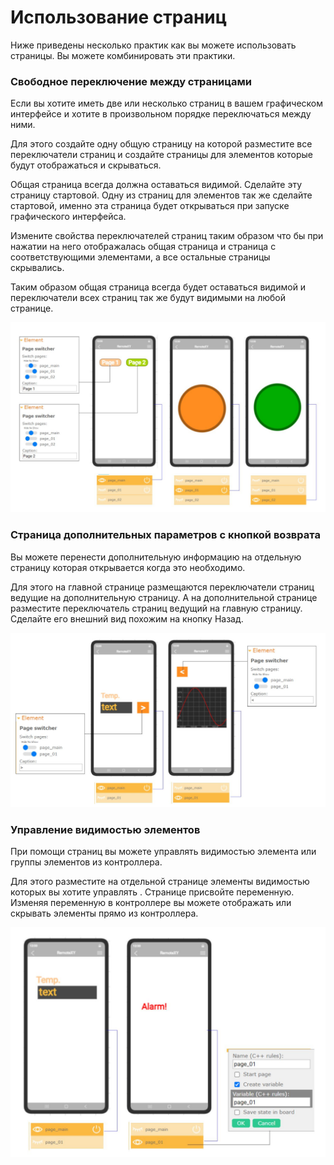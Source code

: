 # Использование страниц

Ниже приведены несколько практик как вы можете использовать страницы. Вы можете комбинировать эти практики.

### Свободное переключение между страницами

Если вы хотите иметь две или несколько страниц в вашем графическом интерфейсе и хотите в произвольном порядке переключаться между ними.

Для этого создайте одну общую страницу на которой разместите все переключатели страниц и создайте страницы для элементов которые будут отображаться и скрываться. 

Общая страница всегда должна оставаться видимой. Сделайте эту страницу стартовой. Одну из страниц для элементов так же сделайте стартовой, именно эта страница будет открываться при запуске графического интерфейса.

Измените свойства переключателей страниц таким образом что бы при нажатии на него отображалась общая страница и страница с соответствующими элементами, а все остальные страницы скрывались.

Таким образом общая страница всегда будет оставаться видимой и переключатели всех страниц так же будут видимыми на любой странице. 

![en_07](en_07.jpg)

### Страница дополнительных параметров с кнопкой возврата

Вы можете перенести дополнительную информацию на отдельную страницу которая открывается когда это необходимо.

Для этого на главной странице размещаются переключатели страниц ведущие на дополнительную страницу. А на дополнительной странице разместите переключатель страниц ведущий на главную страницу. Сделайте его внешний вид похожим на кнопку Назад.

![en_08](en_08.jpg)

### Управление видимостью элементов

При помощи страниц вы можете управлять видимостью элемента или группы элементов из контроллера.

Для этого разместите на отдельной странице элементы видимостью которых вы хотите управлять . Странице присвойте переменную. Изменяя переменную в контроллере вы можете отображать или скрывать элементы прямо из контроллера.

![en_06](en_06.jpg)













